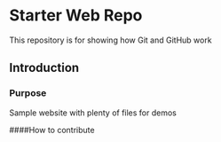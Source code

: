 # Starter Web Repo

This repository is for showing how Git and GitHub work


## Introduction

### Purpose

Sample website with plenty of files for demos

####How to contribute